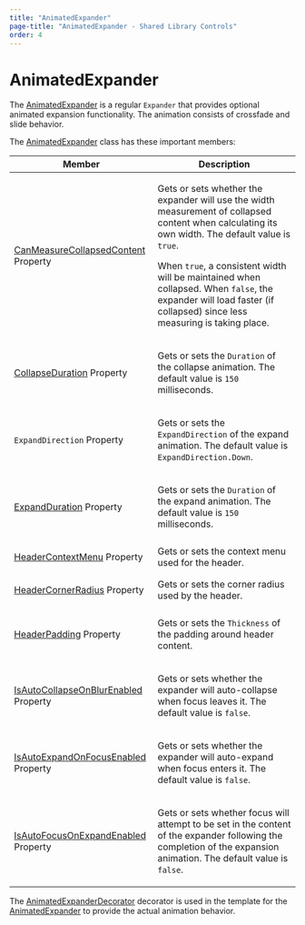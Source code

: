 ```yaml
---
title: "AnimatedExpander"
page-title: "AnimatedExpander - Shared Library Controls"
order: 4
---
```

# AnimatedExpander

The [AnimatedExpander](xref:@ActiproUIRoot.Controls.AnimatedExpander) is a regular `Expander` that provides optional animated expansion functionality.  The animation consists of crossfade and slide behavior.

The [AnimatedExpander](xref:@ActiproUIRoot.Controls.AnimatedExpander) class has these important members:

<table>
<thead>

<tr>
<th>Member</th>
<th>Description</th>
</tr>

</thead>
<tbody>

<tr>
<td>

[CanMeasureCollapsedContent](xref:@ActiproUIRoot.Controls.AnimatedExpander.CanMeasureCollapsedContent) Property

</td>
<td>

Gets or sets whether the expander will use the width measurement of collapsed content when calculating its own width.  The default value is `true`.

When `true`, a consistent width will be maintained when collapsed.  When `false`, the expander will load faster (if collapsed) since less measuring is taking place.

</td>
</tr>

<tr>
<td>

[CollapseDuration](xref:@ActiproUIRoot.Controls.AnimatedExpander.CollapseDuration) Property

</td>
<td>

Gets or sets the `Duration` of the collapse animation.  The default value is `150` milliseconds.

</td>
</tr>

<tr>
<td>

`ExpandDirection` Property

</td>
<td>

Gets or sets the `ExpandDirection` of the expand animation.  The default value is `ExpandDirection.Down`.

</td>
</tr>

<tr>
<td>

[ExpandDuration](xref:@ActiproUIRoot.Controls.AnimatedExpander.ExpandDuration) Property

</td>
<td>

Gets or sets the `Duration` of the expand animation.  The default value is `150` milliseconds.

</td>
</tr>

<tr>
<td>

[HeaderContextMenu](xref:@ActiproUIRoot.Controls.AnimatedExpander.HeaderContextMenu) Property

</td>
<td>Gets or sets the context menu used for the header.</td>
</tr>

<tr>
<td>

[HeaderCornerRadius](xref:@ActiproUIRoot.Controls.AnimatedExpander.HeaderCornerRadius) Property

</td>
<td>Gets or sets the corner radius used by the header.</td>
</tr>

<tr>
<td>

[HeaderPadding](xref:@ActiproUIRoot.Controls.AnimatedExpander.HeaderPadding) Property

</td>
<td>

Gets or sets the `Thickness` of the padding around header content.

</td>
</tr>

<tr>
<td>

[IsAutoCollapseOnBlurEnabled](xref:@ActiproUIRoot.Controls.AnimatedExpander.IsAutoCollapseOnBlurEnabled) Property

</td>
<td>

Gets or sets whether the expander will auto-collapse when focus leaves it.  The default value is `false`.

</td>
</tr>

<tr>
<td>

[IsAutoExpandOnFocusEnabled](xref:@ActiproUIRoot.Controls.AnimatedExpander.IsAutoExpandOnFocusEnabled) Property

</td>
<td>

Gets or sets whether the expander will auto-expand when focus enters it.  The default value is `false`.

</td>
</tr>

<tr>
<td>

[IsAutoFocusOnExpandEnabled](xref:@ActiproUIRoot.Controls.AnimatedExpander.IsAutoFocusOnExpandEnabled) Property

</td>
<td>

Gets or sets whether focus will attempt to be set in the content of the expander following the completion of the expansion animation.  The default value is `false`.

</td>
</tr>

</tbody>
</table>

The [AnimatedExpanderDecorator](xref:@ActiproUIRoot.Controls.AnimatedExpanderDecorator) decorator is used in the template for the [AnimatedExpander](xref:@ActiproUIRoot.Controls.AnimatedExpander) to provide the actual animation behavior.
